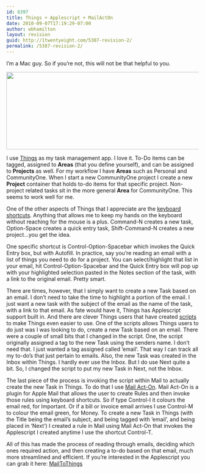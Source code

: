 ```yaml
---
id: 6397
title: Things + Applescript + MailActOn
date: 2010-09-07T17:19:29-07:00
author: wbhamilton
layout: revision
guid: http://1twentyeight.com/5387-revision-2/
permalink: /5387-revision-2/
---
```

I&#8217;m a Mac guy. So if you&#8217;re not, this will not be that helpful to you.

[<img class="alignnone size-full wp-image-5388" title="Things" src="http://1twentyeight.com/wp-content/uploads/2010/09/Things.png" alt="" width="610" height="203" srcset="http://1twentyeight.com/wp-content/uploads/2010/09/Things.png 610w, http://1twentyeight.com/wp-content/uploads/2010/09/Things-300x99.png 300w" sizes="(max-width: 610px) 100vw, 610px" />](http://culturedcode.com/)

I use [Things](http://culturedcode.com/) as my task management app. I love it. To-Do items can be tagged, assigned to **Areas** (that you define yourself), and can be assigned to **Projects** as well. For my workflow I have **Areas** such as Personal and CommunityOne. When I start a new CommunityOne project I create a new **Project** container that holds to-do items for that specific project. Non-project related tasks sit in the more general **Area** for CommunityOne. This seems to work well for me.

One of the other aspects of Things that I appreciate are the [keyboard shortcuts](http://culturedcode.com/things/wiki/index.php/Keyboard_Shortcuts). Anything that allows me to keep my hands on the keyboard without reaching for the mouse is a plus. Command-N creates a new task, Option-Space creates a quick entry task, Shift-Command-N creates a new project&#8230;you get the idea.

One specific shortcut is Control-Option-Spacebar which invokes the Quick Entry box, but with Autofill. In practice, say you&#8217;re reading an email with a list of things you need to do for a project. You can select/highlight that list in your email, hit Control-Option-Spacebar and the Quick Entry box will pop up with your highlighted selection pasted in the Notes section of the task, with a link to the original email. Pretty smart.

There are times, however, that I simply want to create a new Task based on an email. I don&#8217;t need to take the time to highlight a portion of the email. I just want a new task with the subject of the email as the name of the task, with a link to that email. As fate would have it, Things has Applescript support built in. And there are clever Things users that have created [scripts](http://culturedcode.com/things/wiki/index.php/User_Contributed_Scripts) to make Things even easier to use. One of the scripts allows Things users to do just was I was looking to do, create a new Task based on an email. There were a couple of small bits that I changed in the script. One, the script originally assigned a tag to the new Task using the senders name. I don&#8217;t need that. I just wanted a tag assigned called &#8217;email&#8217;. That way I can track all my to-do&#8217;s that just pertain to emails. Also, the new Task was created in the Inbox within Things. I hardly ever use the Inbox. But I do use Next quite a bit. So, I changed the script to put my new Task in Next, not the Inbox.

The last piece of the process is invoking the script within Mail to actually create the new Task in Things. To do that I use [Mail Act-On](http://www.indev.ca/MailActOn.html). Mail Act-On is a plugin for Apple Mail that allows the user to create Rules and then invoke those rules using keyboard shortcuts. So if type Control-I it colours the email red, for Important. Or if a bill or invoice email arrives I use Control-M to colour the email green, for Money. To create a new Task in Things (with the Title being the email&#8217;s subject, and being tagged with &#8217;email&#8217;, and being placed in &#8216;Next&#8217;) I created a rule in Mail using Mail Act-On that invokes the Applescript I created anytime I use the shortcut Control-T.

All of this has made the process of reading through emails, deciding which ones required action, and then creating a to-do based on that email, much more streamlined and efficient. If you&#8217;re interested in the Applescript you can grab it here: [MailToThings](http://drp.ly/1GhK6o)